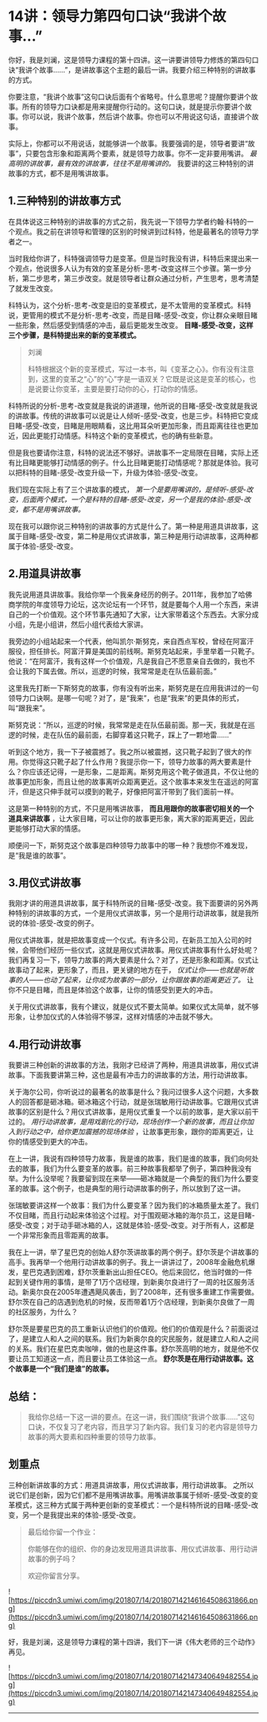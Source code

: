 # 14讲：领导力第四句口诀“我讲个故事...”

你好，我是刘澜，这是领导力课程的第十四讲。这一讲要讲领导力修炼的第四句口诀“我讲个故事……”，是讲故事这个主题的最后一讲。我要介绍三种特别的讲故事的方式。

你要注意，“我讲个故事”这句口诀后面有个省略号。什么意思呢？提醒你要讲个故事。所有的领导力口诀都是用来提醒你行动的。这句口诀，就是提示你要讲个故事。你可以说，我讲个故事，然后讲个故事。你也可以不用说这句话，直接讲个故事。

实际上，你都可以不用说话，就能够讲一个故事。我要强调的是，领导者要讲“故事”，只要包含形象和距离两个要素，就是领导力故事。你不一定非要用嘴讲。 *最高明的讲故事，最有效的讲故事，往往不是用嘴讲的。* 我要讲的这三种特别的讲故事的方式，都不是用嘴讲故事。

## 1.三种特别的讲故事方式

在具体说这三种特别的讲故事的方式之前，我先说一下领导力学者约翰·科特的一个观点。我之前在讲领导和管理的区别的时候讲到过科特，他是最著名的领导力学者之一。

当时我给你讲了，科特强调领导力是变革。但是当时我没有讲，科特后来提出来一个观点，他说很多人认为有效的变革是分析-思考-改变这样三个步骤。第一步分析，第二步思考，第三步改变。就是领导者让群众通过分析，产生思考，思考清楚了就发生改变。

科特认为，这个分析-思考-改变是旧的变革模式，是不太管用的变革模式。科特说，更管用的模式不是分析-思考-改变，而是目睹-感受-改变，你让群众亲眼目睹一些形象，然后感受到情感的冲击，最后更能发生改变。 **目睹-感受-改变，这样三个步骤，是科特提出来的新的变革模式。**

> 刘澜
> 
> 科特根据这个新的变革模式，写过一本书，叫《变革之心》。你有没有注意到，这里的变革之“心”的“心”字是一语双关？它既是说这是变革的核心，也是说要让你变革，主要是要打动你的心，打动你的情感。

科特所说的分析-思考-改变就是我说的讲道理，他所说的目睹-感受-改变就是我说的讲故事。传统的讲故事可以说是让人倾听-感受-改变，也是三步。科特把它变成目睹-感受-改变，目睹是用眼睛看，这比用耳朵听更加形象，而且距离往往也更加近，因此更能打动情感。科特这个新的变革模式，也的确有些新意。

但是我也要请你注意，科特的说法还不够好。讲故事不一定局限在目睹，实际上还有比目睹更能够打动情感的例子。什么比目睹更能打动情感呢？那就是体验。我可以把科特的目睹-感受-改变升级一下，升级为体验-感受-改变。

我们现在实际上有了三个讲故事的模式， *第一个是要用嘴讲的，是倾听-感受-改变，后面两个模式，一个是科特的目睹-感受-改变，另一个是我的体验-感受-改变，都不是用嘴讲故事。*

现在我可以跟你说三种特别的讲故事的方式是什么了。第一种是用道具讲故事，这属于目睹-感受-改变，第二种是用仪式讲故事，第三种是用行动讲故事，这两种都属于体验-感受-改变。

## 2.用道具讲故事

我先说用道具讲故事。我给你举一个我亲身经历的例子。2011年，我参加了哈佛商学院的年度领导力论坛，这次论坛有一个环节，就是要每个人用一个东西，来讲自己的一个价值观。这个环节事先通知了大家，让大家带着这个东西去。大家分成小组，先是小组讲，然后小组代表给大家讲。

我旁边的小组站起来一个代表，他叫凯尔·斯努克，来自西点军校，曾经在阿富汗服役，担任排长。阿富汗算是美国的前线啊。斯努克站起来，手里举着一只靴子。他说：“在阿富汗，我有这样一个价值观，凡是我自己不愿意亲自去做的，我也不会让我的下属去做。所以，巡逻的时候，我常常是走在队伍最前面。”

这里我先打断一下斯努克的故事，你有没有听出来，斯努克是在应用我讲过的一句领导力口诀啊。是哪一句呢？对了，是“我来”，也是“我来”的更具体的形式，叫“跟我来”。

斯努克说：“所以，巡逻的时候，我常常是走在队伍最前面。那一天，我就是在巡逻的时候，走在队伍的最前面，右脚穿着这只靴子，踩上了一颗地雷……”

听到这个地方，我一下子被震撼了。我之所以被震撼，这只靴子起到了很大的作用。你觉得这只靴子起了什么作用？我提示你一下，领导力故事的两大要素是什么？你应该还记得，一是形象，二是距离。斯努克用这个靴子做道具，不仅让他的故事更加形象，而且让他的故事离听众距离更近。这个故事本来发生在遥远的阿富汗，但是这只伸手就可以摸到的靴子，好像把阿富汗带到了我们面前一样。

这是第一种特别的方式，不只是用嘴讲故事， **而且用跟你的故事密切相关的一个道具来讲故事** ，让大家目睹，可以让你的故事更形象，离大家的距离更近，因此更能够打动大家的情感。

顺便问一下，斯努克这个故事是四种领导力故事中的哪一种？我想你不难发现，是“我是谁的故事”。

## 3.用仪式讲故事

我刚才讲的用道具讲故事，属于科特所说的目睹-感受-改变。我下面要讲的另外两种特别的讲故事的方式，一个是用仪式讲故事，另一个是用行动讲故事，就是我所说的体验-感受-改变的例子。

用仪式讲故事，就是把故事变成一个仪式。有许多公司，在新员工加入公司的时候，会带他们经历一些仪式，这就是用仪式讲故事。用仪式讲故事有什么好处呢？我们再复习一下，领导力故事的两大要素是什么？对了，还是形象和距离。仪式让故事动了起来，更形象了，而且，更关键的地方在于， *仪式让你——也就是听故事的人——也动了起来，让你成为故事的一部分，让你跟故事的距离更近了。* 让你不只是目睹，而且是体验这个故事，让你的情感受到更大的冲击。

关于用仪式讲故事，我有个建议，就是仪式不要太简单。如果仪式太简单，就不够形象，让参加仪式的人体验得不够深，这样对情感的冲击就不够大。

## 4.用行动讲故事

我要讲三种创新的讲故事的方法，我刚才已经讲了两种，用道具讲故事，用仪式讲故事。下面我要讲第三种，这也是最有冲击力的讲故事的方法，用行动讲故事。

关于海尔公司，你听说过的最著名的故事是什么？我问过很多人这个问题，大多数人的回答都是砸冰箱。砸冰箱这个行动，就是张瑞敏用行动讲故事。它跟用仪式讲故事的区别是什么？用仪式讲故事，是用仪式重复一个以前的故事，是大家以前干过的。 *用行动讲故事，是用戏剧化的行动，现场创作一个新的故事，而且让你加入到行动之中，给你更加震撼的现场体验* ，让故事更形象，跟你的距离更近，让你的情感受到更大的冲击。

在上一讲，我说有四种领导力故事，我是谁的故事，我们是谁的故事，我们向何处去的故事，我们为什么要变革的故事。前三种故事我都举了例子，第四种我没有举。为什么没举呢？我要留到现在来举——砸冰箱就是一个典型的我们为什么要变革的故事。这个例子，也是典型的用行动讲故事的例子，所以放到了这一讲。

张瑞敏要讲这样一个故事：我们为什么要变革？因为我们的冰箱质量太差了。我们不仅目睹，而且行动起来体验这个过程。对于围观砸冰箱的海尔员工，这是目睹-感受-改变；对于动手砸冰箱的人，这就是体验-感受-改变。对于所有人，这都是一个非常形象而且零距离的故事。

我在上一讲，举了星巴克的创始人舒尔茨讲故事的两个例子。舒尔茨是个讲故事的高手。我再举一个他用行动讲故事的例子。我上一讲讲过了，2008年金融危机爆发，星巴克遇到困难，舒尔茨重新出山担任CEO。他后来回忆，他当时做的一件起到关键作用的事情，是带了1万个店经理，到新奥尔良进行了一周的社区服务活动。新奥尔良在2005年遭遇飓风袭击，到了2008年，还有很多重建工作需要做。舒尔茨在自己的店遇到危机的时候，反而带着1万个店经理，到新奥尔良做了一周的社区服务，为什么？

舒尔茨是要星巴克的员工重新认识他们的价值观。他们的价值观是什么？前面说过了，是建立人和人之间的联系。我们为新奥尔良的灾民服务，就是建立人和人之间的关系。我们在星巴克卖咖啡，做的也是这件事。舒尔茨高明的地方，就是他不仅要让员工知道这一点，而且要让员工体验这一点。 **舒尔茨是在用行动讲故事。这个故事是一个“我们是谁”的故事。**

## 总结：

> 我给你总结一下这一讲的要点。在这一讲，我们围绕“我讲个故事……”这句口诀，不仅复习了老内容，而且学习了新内容。我们复习的老内容是领导力故事的两大要素和四种重要的领导力故事。

## 划重点

三种创新讲故事的方式：用道具讲故事，用仪式讲故事，用行动讲故事。
之所以说它们是创新，因为它们都不是用嘴讲故事。用嘴讲故事属于倾听-感受-改变的变革模式，这三种方式属于两种更创新的变革模式：一个是科特所说的目睹-感受-改变，另一个是我提出来的体验-感受-改变。

> 最后给你留一个作业：
> 
> 你能够在你的组织、你的身边发现用道具讲故事、用仪式讲故事、用行动讲故事的例子吗？
> 
> 欢迎你留言分享。

![https://piccdn3.umiwi.com/img/201807/14/201807142146164508631866.png](https://piccdn3.umiwi.com/img/201807/14/201807142146164508631866.png)

好，我是刘澜，这是领导力课程的第十四讲，我们下一讲《伟大老师的三个动作》再见。

![https://piccdn3.umiwi.com/img/201807/14/201807142147340649482554.jpg](https://piccdn3.umiwi.com/img/201807/14/201807142147340649482554.jpg)

---
